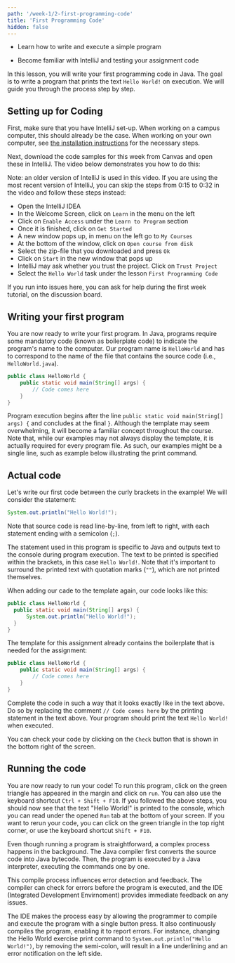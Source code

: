 ```yaml
---
path: '/week-1/2-first-programming-code'
title: 'First Programming Code'
hidden: false
---
```


<text-box variant='learningObjectives' name='Learning Objectives'>

- Learn how to write and execute a simple program

- Become familiar with IntelliJ and testing your assignment code

</text-box>

In this lesson, you will write your first programming code in Java.
The goal is to write a program that prints the text `Hello World!` on execution.
We will guide you through the process step by step. 

## Setting up for Coding
First, make sure that you have IntelliJ set-up.
When working on a campus computer, this should already be the case.
When working on your own computer, see [the installation instructions](/installation) for the necessary steps.

Next, download the code samples for this week from Canvas and open these in IntelliJ. The video below demonstrates you how to do this:

<panopto src="https://eur.cloud.panopto.eu/Panopto/Pages/Embed.aspx?id=6cc47a12-c757-49c0-a9db-ac26010c104f&autoplay=false&offerviewer=true&showtitle=true&showbrand=false&start=0&interactivity=all"></panopto>

Note: an older version of IntelliJ is used in this video. If you are using the most recent version of IntelliJ, you can skip the steps from 0:15 to 0:32 in the video and follow these steps instead:
- Open the IntelliJ IDEA
- In the Welcome Screen, click on `Learn` in the menu on the left
- Click on `Enable Access` under the `Learn to Program` section
- Once it is finished, click on `Get Started`
- A new window pops up, in menu on the left go to `My Courses`
- At the bottom of the window, click on `Open course from disk`
- Select the zip-file that you downloaded and press `Ok`
- Click on `Start` in the new window that pops up
- IntelliJ may ask whether you trust the project. Click on `Trust Project`
- Select the `Hello World` task under the lesson `First Programming Code`

If you run into issues here, you can ask for help during the first week tutorial, on the discussion board.

## Writing your first program
You are now ready to write your first program. In Java, programs require some mandatory code (known as boilerplate code) to indicate the program's name to the computer. Our program name is `HelloWorld` and has to correspond to the name of the file that contains the source code (i.e., `HelloWorld.java`).


```java
public class HelloWorld {
    public static void main(String[] args) {
        // Code comes here
    }
}
```

Program execution begins after the line `public static void main(String[] args) {` and concludes at the final `}`. Although the template may seem overwhelming, it will become a familiar concept throughout the course. 
Note that, while our examples may not always display the template, it is actually required for every program file. As such, our examples might be a single line, such as example below illustrating the print command.

## Actual code
Let's write our first code between the curly brackets in the example! We will consider the statement:
``` Java
System.out.println("Hello World!");
```

Note that source code is read line-by-line, from left to right, with each statement ending with a semicolon (`;`).

The statement used in this program is specific to Java and outputs text to the console during program execution. The text to be printed is specified within the brackets, in this case `Hello World!`. Note that it's important to surround the printed text with quotation marks (`""`), which are not printed themselves.

When adding our cade to the template again, our code looks like this:
``` Java
public class HelloWorld {
  public static void main(String[] args) {
      System.out.println("Hello World!");  
  }
}  
```

<programming-exercise name="Hello World">

The template for this assignment already contains the boilerplate that is needed for the assignment:
```java
public class HelloWorld {
    public static void main(String[] args) {
        // Code comes here
    }
}
```

Complete the code in such a way that it looks exactly like in the text above. Do so by replacing the comment `// Code comes here` by the printing statement in the text above. Your program should print the text `Hello World!` when executed.

You can check your code by clicking on the `Check` button that is shown in the bottom right of the screen.

</programming-exercise>

## Running the code
You are now ready to run your code! To run this program, click on the green triangle has appeared in the margin and click on `run`. You can also use the keyboard shortcut `Ctrl + Shift + F10`. If you followed the above steps, you should now see that the text "Hello World!" is printed to the console, which you can read under the opened `Run` tab at the bottom of your screen. If you want to rerun your code, you can click on the green triangle in the top right corner, or use the keyboard shortcut `Shift + F10`.

<text-box variant="hint" name="Running code">
  
Even though running a program is straightforward, a complex process happens in the background. The Java compiler first converts the source code into Java bytecode. Then, the program is executed by a Java interpreter, executing the commands one by one.

This compile process influences error detection and feedback. The compiler can check for errors before the program is executed, and the IDE (Integrated Development Envirnoment) provides immediate feedback on any issues.

The IDE makes the process easy by allowing the programmer to compile and execute the program with a single button press. It also continuously compiles the program, enabling it to report errors. For instance, changing the Hello World exercise print command to `System.out.println("Hello World!")`, by removing the semi-colon, will result in a line underlining and an error notification on the left side.  

</text-box>
